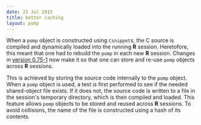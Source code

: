 ```yaml
---
date: 25 Jul 2015
title: better caching
layout: pomp
---
```


When a `pomp` object is constructed using `Csnippet`s, the C source is compiled and dynamically loaded into the running **R** session.
Heretofore, this meant that one had to rebuild the `pomp` in each new **R** session.
Changes in [version 0.75-1](http://github.com/kingaa/pomp/releases/tag/0.75-1) now make it so that one can store and re-use `pomp` objects across **R** sessions.
<!--more-->
This is achieved by storing the source code internally to the `pomp` object.
When a `pomp` object is used, a test is first performed to see if the needed shared-object file exists.
If it does not, the source code is written to a file in the session's temporary directory, which is then compiled and loaded.
This feature allows `pomp` objects to be stored and reused across **R** sessions.
To avoid collisions, the name of the file is constructed using a hash of its contents.
